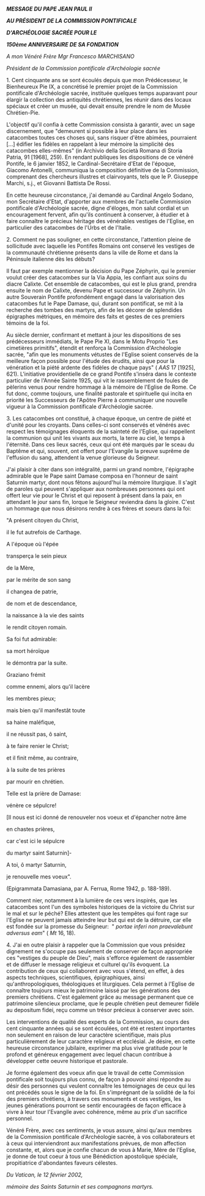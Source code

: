 ***MESSAGE DU PAPE JEAN PAUL II***

***AU PRÉSIDENT DE LA COMMISSION PONTIFICALE***

***D'ARCHÉOLOGIE SACRÉE POUR LE***

***150ème ANNIVERSAIRE DE SA FONDATION***

*A mon Vénéré Frère Mgr Francesco MARCHISANO*

*Président de la Commission pontificale d'Archéologie sacrée*

1. Cent cinquante ans se sont écoulés depuis que mon Prédécesseur, le Bienheureux Pie IX, a concrétisé le premier projet de la Commission pontificale d'Archéologie sacrée, instituée quelques temps auparavant pour élargir la collection des antiquités chrétiennes, les réunir dans des locaux spéciaux et créer un musée, qui devait ensuite prendre le nom de Musée Chrétien-Pie.

L'objectif qu'il confia à cette Commission consista à garantir, avec un sage discernement, que "demeurent si possible à leur place dans les catacombes toutes ces choses qui, sans risquer d'être abimées, pourraient \[...\] édifier les fidèles en rappelant à leur mémoire la simplicité des catacombes elles-mêmes" (in Archivio della Società Romana di Storia Patria, 91 \[1968\], 259). En rendant publiques les dispositions de ce vénéré Pontife, le 6 janvier 1852, le Cardinal-Secrétaire d'Etat de l'époque, Giacomo Antonelli, communiqua la composition définitive de la Commission, comprenant des chercheurs illustres et clairvoyants, tels que le P. Giuseppe Marchi, s.j., et Giovanni Battista De Rossi.

En cette heureuse circonstance, j'ai demandé au Cardinal Angelo Sodano, mon Secrétaire d'Etat, d'apporter aux membres de l'actuelle Commission pontificale d'Archéologie sacrée, digne d'éloges, mon salut cordial et un encouragement fervent, afin qu'ils continuent à conserver, à étudier et à faire connaître le précieux héritage des vénérables vestiges de l'Eglise, en particulier des catacombes de l'Urbs et de l'Italie.

2. Comment ne pas souligner, en cette circonstance, l'attention pleine de sollicitude avec laquelle les Pontifes Romains ont conservé les vestiges de la communauté chrétienne présents dans la ville de Rome et dans la Péninsule italienne dès les débuts?

Il faut par exemple mentionner la décision du Pape Zéphyrin, qui le premier voulut créer des catacombes sur la Via Appia, les confiant aux soins du diacre Calixte. Cet ensemble de catacombes, qui est le plus grand, prendra ensuite le nom de Calixte, devenu Pape et successeur de Zéphyrin. Un autre Souverain Pontife profondément engagé dans la valorisation des catacombes fut le Pape Damase, qui, durant son pontificat, se mit à la recherche des tombes des martyrs, afin de les décorer de splendides épigraphes métriques, en mémoire des faits et gestes de ces premiers témoins de la foi.

Au siècle dernier, confirmant et mettant à jour les dispositions de ses prédécesseurs immédiats, le Pape Pie XI, dans le Motu Proprio "Les cimetières primitifs", étendit et renforça la Commission d'Archéologie sacrée, "afin que les monuments vétustes de l'Eglise soient conservés de la meilleure façon possible pour l'étude des érudits, ainsi que pour la vénération et la piété ardente des fidèles de chaque pays" ( *AAS* 17 \[1925\], 621). L'initiative providentielle de ce grand Pontife s'inséra dans le contexte particulier de l'Année Sainte 1925, qui vit le rassemblement de foules de pèlerins venus pour rendre hommage à la mémoire de l'Eglise de Rome. Ce fut donc, comme toujours, une finalité pastorale et spirituelle qui incita en priorité les Successeurs de l'Apôtre Pierre à communiquer une nouvelle vigueur à la Commission pontificale d'Archéologie sacrée.

3. Les catacombes ont constitué, à chaque époque, un centre de piété et d'unité pour les croyants. Dans celles-ci sont conservés et vénérés avec respect les témoignages éloquents de la sainteté de l'Eglise, qui rappellent la communion qui unit les vivants aux morts, la terre au ciel, le temps à l'éternité. Dans ces lieux sacrés, ceux qui ont été marqués par le sceau du Baptême et qui, souvent, ont offert pour l'Evangile la preuve suprême de l'effusion du sang, attendent la venue glorieuse du Seigneur.

J'ai plaisir à citer dans son intégralité, parmi un grand nombre, l'épigraphe admirable que le Pape saint Damase composa en l'honneur de saint Saturnin martyr, dont nous fêtons aujourd'hui la mémoire liturgique. Il s'agit de paroles qui peuvent s'appliquer aux nombreuses personnes qui ont offert leur vie pour le Christ et qui reposent à présent dans la paix, en attendant le jour sans fin, lorque le Seigneur reviendra dans la gloire. C'est un hommage que nous désirons rendre à ces frères et soeurs dans la foi:

"A présent citoyen du Christ,

il le fut autrefois de Carthage.

A l'époque où l'épée

transperça le sein pieux

de la Mère,

par le mérite de son sang

il changea de patrie,

de nom et de descendance,

la naissance à la vie des saints

le rendit citoyen romain.

Sa foi fut admirable:

sa mort héroïque

le démontra par la suite.

Graziano frémit

comme ennemi, alors qu'il lacère

les membres pieux;

mais bien qu'il manifestât toute

sa haine maléfique,

il ne réussit pas, ô saint,

à te faire renier le Christ;

et il finit même, au contraire,

à la suite de tes prières

par mourir en chrétien.

Telle est la prière de Damase:

vénère ce sépulcre!

\[Il nous est ici donné de renouveler nos voeux et d'épancher notre âme

en chastes prières,

car c'est ici le sépulcre

du martyr saint Saturnin\]-

A toi, ô martyr Saturnin,

je renouvelle mes voeux".

(Epigrammata Damasiana, par A. Ferrua, Rome 1942, p. 188-189).

Comment nier, notamment à la lumière de ces vers inspirés, que les catacombes sont l'un des symboles historiques de la victoire du Christ sur le mal et sur le péché? Elles attestent que les tempêtes qui font rage sur l'Eglise ne peuvent jamais atteindre leur but qui est de la détruire, car elle est fondée sur la promesse du Seigneur:  " *portae inferi non praevalebunt adversus eam*" ( *Mt* 16, 18).

4. J'ai en outre plaisir à rappeler que la Commission que vous présidez dignement ne s'occupe pas seulement de conserver de façon appropriée ces "vestiges du peuple de Dieu", mais s'efforce également de rassembler et de diffuser le message religieux et culturel qu'ils évoquent. La contribution de ceux qui collaborent avec vous s'étend, en effet, à des aspects techniques, scientifiques, épigraphiques, ainsi qu'anthropologiques, théologiques et liturgiques. Cela permet à l'Eglise de connaître toujours mieux le patrimoine laissé par les générations des premiers chrétiens. C'est également grâce au message permanent que ce patrimoine silencieux proclame, que le peuple chrétien peut demeurer fidèle au depositum fidei, reçu comme un trésor précieux à conserver avec soin.

Les interventions de qualité des experts de la Commission, au cours des cent cinquante années qui se sont écoulées, ont été et restent importantes non seulement en raison de leur caractère scientifique, mais plus particulièrement de leur caractère religieux et ecclésial. Je désire, en cette heureuse circonstance jubilaire, exprimer ma plus vive gratitude pour le profond et généreux engagement avec lequel chacun contribue à développer cette oeuvre historique et pastorale.

Je forme également des voeux afin que le travail de cette Commission pontificale soit toujours plus connu, de façon à pouvoir ainsi répondre au désir des personnes qui veulent connaître les témoignages de ceux qui les ont précédés sous le signe de la foi. En s'imprégnant de la solidité de la foi des premiers chrétiens, à travers ces monuments et ces vestiges, les jeunes générations pourront se sentir encouragées de façon efficace à vivre à leur tour l'Evangile avec cohérence, même au prix d'un sacrifice personnel.

Vénéré Frère, avec ces sentiments, je vous assure, ainsi qu'aux membres de la Commission pontificale d'Archéologie sacrée, à vos collaborateurs et à ceux qui interviendront aux manifestations prévues, de mon affection constante, et, alors que je confie chacun de vous à Marie, Mère de l'Eglise, je donne de tout coeur à tous une Bénédiction apostolique spéciale, propitiatrice d'abondantes faveurs célestes.

*Du Vatican, le 12 février 2002,*

*mémoire des Saints Saturnin et ses compagnons martyrs.*
